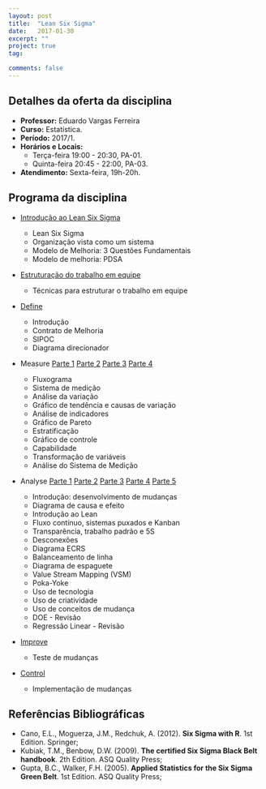 ```yaml
---
layout: post
title:  "Lean Six Sigma"
date:   2017-01-30
excerpt: "" 
project: true
tag:

comments: false
---
```


## Detalhes da oferta da disciplina

  * **Professor:** Eduardo Vargas Ferreira
  * **Curso:** Estatística.
  * **Período:** 2017/1.
  * **Horários e Locais:**
     * Terça-feira 19:00 - 20:30, PA-01.
     * Quinta-feira 20:45 - 22:00, PA-03.
  * **Atendimento:** Sexta-feira, 19h-20h.
  
<!--

## Sabatinas

   - [Sabatina 1](https://gitlab.c3sl.ufpr.br/eferreira/Green_Belt/blob/master/Sabatina1.pdf)
       * [Resposta dos alunos](https://gitlab.c3sl.ufpr.br/eferreira/Green_Belt/blob/master/Sabatina1.rar) 
       * [Notas](https://gitlab.c3sl.ufpr.br/eferreira/Green_Belt/blob/master/notas1.pdf)
       
   - [Sabatina 2](https://gitlab.c3sl.ufpr.br/eferreira/Green_Belt/blob/master/Sabatina2.pdf)
       * [Resposta dos alunos](https://gitlab.c3sl.ufpr.br/eferreira/Green_Belt/blob/master/Sabatina2.rar)
       * [Notas](https://gitlab.c3sl.ufpr.br/eferreira/Green_Belt/blob/master/notas2.pdf)
       
   - [Sabatina 3](https://gitlab.c3sl.ufpr.br/eferreira/Green_Belt/blob/master/Sabatina3.pdf)
       * [Resposta dos alunos](https://gitlab.c3sl.ufpr.br/eferreira/Green_Belt/blob/master/Sabatina3.rar)
       * [Notas](https://gitlab.c3sl.ufpr.br/eferreira/Green_Belt/blob/master/notas3.pdf)
       
   - [Sabatina 4](https://gitlab.c3sl.ufpr.br/eferreira/Green_Belt/blob/master/Sabatina4.pdf) [Dados](https://gitlab.c3sl.ufpr.br/eferreira/Green_Belt/blob/master/Dados_sabatina4.xlsx)
       * [Resposta dos alunos](https://gitlab.c3sl.ufpr.br/eferreira/Green_Belt/blob/master/Sabatina4.rar)
       * [Notas](https://gitlab.c3sl.ufpr.br/eferreira/Green_Belt/blob/master/notas4.pdf)
   
   - [Sabatina 5](https://gitlab.c3sl.ufpr.br/eferreira/Green_Belt/blob/master/Sabatina5.pdf) [Dados](https://gitlab.c3sl.ufpr.br/eferreira/Green_Belt/blob/master/Dados_grafico_controle.xlsx)
       * [Resposta dos alunos](https://gitlab.c3sl.ufpr.br/eferreira/Green_Belt/blob/master/Sabatina5.rar)
       * [Notas](https://gitlab.c3sl.ufpr.br/eferreira/Green_Belt/blob/master/notas5.pdf)
          
   - [Sabatina 6](https://gitlab.c3sl.ufpr.br/eferreira/Green_Belt/blob/master/Sabatina6.pdf) [Dados](https://gitlab.c3sl.ufpr.br/eferreira/Green_Belt/blob/master/Dados_capab.xlsx)
       * [Resposta dos alunos](https://gitlab.c3sl.ufpr.br/eferreira/Green_Belt/blob/master/Sabatina6.rar)
       * [Notas](https://gitlab.c3sl.ufpr.br/eferreira/Green_Belt/blob/master/notas6.pdf)
       
   - [Sabatina 7](https://gitlab.c3sl.ufpr.br/eferreira/Green_Belt/blob/master/Sabatina7.pdf) 
       * [Resposta dos alunos](https://gitlab.c3sl.ufpr.br/eferreira/Green_Belt/blob/master/Sabatina7.rar)
       * [Notas](https://gitlab.c3sl.ufpr.br/eferreira/Green_Belt/blob/master/notas7.pdf)
   
   - [Sabatina 8](https://gitlab.c3sl.ufpr.br/eferreira/Green_Belt/blob/master/Sabatina8.pdf) 
       * [Resposta dos alunos](https://gitlab.c3sl.ufpr.br/eferreira/Green_Belt/blob/master/Sabatina8.rar)
       * [Notas](https://gitlab.c3sl.ufpr.br/eferreira/Green_Belt/blob/master/notas8.pdf)
       
   - [Sabatina 9](https://gitlab.c3sl.ufpr.br/eferreira/Green_Belt/blob/master/Sabatina9.pdf)
       * [Resposta dos alunos](https://gitlab.c3sl.ufpr.br/eferreira/Green_Belt/blob/master/Sabatina9.rar)
       * [Notas](https://gitlab.c3sl.ufpr.br/eferreira/Green_Belt/blob/master/notas9.pdf)
       
   - [Sabatina 10](https://gitlab.c3sl.ufpr.br/eferreira/Green_Belt/blob/master/Sabatina10.pdf) [Dados](https://gitlab.c3sl.ufpr.br/eferreira/Green_Belt/blob/master/Dados_DOE.xlsx)
       * [Resposta dos alunos](https://gitlab.c3sl.ufpr.br/eferreira/Green_Belt/blob/master/Sabatina10.rar)
       * [Notas](https://gitlab.c3sl.ufpr.br/eferreira/Green_Belt/blob/master/notas10.pdf)
       
   - [Melhores sabatinas](https://gitlab.c3sl.ufpr.br/eferreira/Green_Belt/blob/master/Melhores_Sabatinas.rar)  
   
## Trabalho final
    
   - [Descrição](https://gitlab.c3sl.ufpr.br/eferreira/Green_Belt/blob/master/Projeto_escrito.pdf) 
    
   - [Dados](https://gitlab.c3sl.ufpr.br/eferreira/Green_Belt/blob/master/Dados.xlsx)
-->
## Programa da disciplina

   - [Introdução ao Lean Six Sigma](https://gitlab.c3sl.ufpr.br/eferreira/Green_Belt/blob/master/Introducao.pdf)
      * Lean Six Sigma
      * Organização vista como um sistema
      * Modelo de Melhoria: 3 Questões Fundamentais
      * Modelo de melhoria: PDSA

  - [Estruturação do trabalho em equipe](https://gitlab.c3sl.ufpr.br/eferreira/Green_Belt/blob/master/Trabalho_em_equipe.pdf)
      * Técnicas para estruturar o trabalho em equipe

  - [Define](https://gitlab.c3sl.ufpr.br/eferreira/Green_Belt/blob/master/Define.pdf)
      * Introdução
      * Contrato de Melhoria
      * SIPOC
      * Diagrama direcionador

  - Measure [Parte 1](https://gitlab.c3sl.ufpr.br/eferreira/Green_Belt/blob/master/measure.pdf) [Parte 2](https://gitlab.c3sl.ufpr.br/eferreira/Green_Belt/blob/master/measure_p2.pdf) [Parte 3](https://gitlab.c3sl.ufpr.br/eferreira/Green_Belt/blob/master/measure_p3.pdf) [Parte 4](https://gitlab.c3sl.ufpr.br/eferreira/Green_Belt/blob/master/measure_p4.pdf)
      * Fluxograma
      * Sistema de medição
      * Análise da variação
      * Gráfico de tendência e causas de variação
      * Análise de indicadores
      * Gráfico de Pareto
      * Estratificação
      * Gráfico de controle
      * Capabilidade
      * Transformação de variáveis
      * Análise do Sistema de Medição

  - Analyse [Parte 1](https://gitlab.c3sl.ufpr.br/eferreira/Green_Belt/blob/master/Analyse.pdf) [Parte 2](https://gitlab.c3sl.ufpr.br/eferreira/Green_Belt/blob/master/Analyse_p2.pdf) [Parte 3](https://gitlab.c3sl.ufpr.br/eferreira/Green_Belt/blob/master/Analyse_p3.pdf) [Parte 4](https://gitlab.c3sl.ufpr.br/eferreira/Green_Belt/blob/master/Analyse_p4.pdf) [Parte 5](https://gitlab.c3sl.ufpr.br/eferreira/Green_Belt/blob/master/Analyse_p5.pdf)
      * Introdução: desenvolvimento de mudanças
      * Diagrama de causa e efeito
      * Introdução ao Lean
      * Fluxo contínuo, sistemas puxados e Kanban
      * Transparência, trabalho padrão e 5S
      * Desconexões
      * Diagrama ECRS
      * Balanceamento de linha
      * Diagrama de espaguete
      * Value Stream Mapping (VSM)
      * Poka-Yoke
      * Uso de tecnologia
      * Uso de criatividade
      * Uso de conceitos de mudança
      * DOE - Revisão
      * Regressão Linear - Revisão

  - [Improve](https://gitlab.c3sl.ufpr.br/eferreira/Green_Belt/blob/master/Improve.pdf)
      * Teste de mudanças

  - [Control](https://gitlab.c3sl.ufpr.br/eferreira/Green_Belt/blob/master/control.pdf)
      * Implementação de mudanças
      
## Referências Bibliográficas

* Cano, E.L., Moguerza, J.M., Redchuk, A. (2012). **Six Sigma with R**. 1st Edition. Springer; 
* Kubiak, T.M., Benbow, D.W. (2009). **The certified Six Sigma Black Belt handbook**. 2th Edition. ASQ Quality Press;
* Gupta, B.C., Walker, F.H. (2005). **Applied Statistics for the Six Sigma Green Belt**. 1st Edition. ASQ Quality Press;






